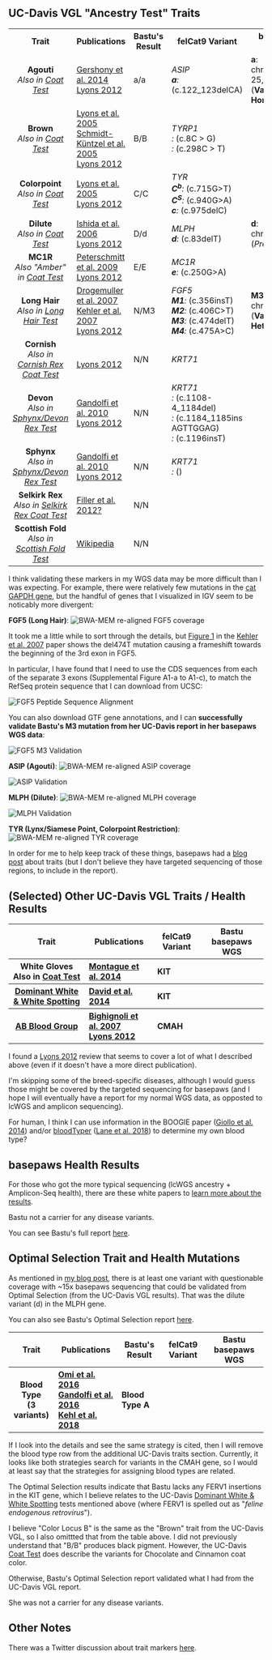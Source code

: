 UC-Davis VGL "Ancestry Test" Traits
-----------------

<table>
  <tbody>
    <tr>
      <th align="center">Trait</th>
      <th align="center">Publications</th>
      <th align="center">Bastu's Result</th>
	  <th align="center">felCat9 Variant</th>
	  <th align="center">basepaws WGS Confirmation</th>
    </tr>
    <tr>
	    <td align="center"><b>Agouti</b><br><i>Also in <a href="https://www.vgl.ucdavis.edu/services/coatcolorcat.php">Coat Test</a></i></td>
      <td align="left"><a href="https://www.ncbi.nlm.nih.gov/pubmed/25143047">Gershony et al. 2014</a><br><a href="https://www.ncbi.nlm.nih.gov/pmc/articles/PMC3541004/">Lyons 2012</a></td>
      <td align="left">a/a</td>
	  <td align="left"><i>ASIP </i><br><i><b>a</b>: </i>(c.122_123delCA)</td>
	  <td align="left"><b>a</b>: chrA3:25,086,566-25,086,567 (<b>Validated Homozygous</b>)</td>
    </tr>
    <tr>
	    <td align="center"><b>Brown</b><br><i>Also in <a href="https://www.vgl.ucdavis.edu/services/coatcolorcat.php">Coat Test</a></i></td>
      <td align="left"><a href="https://www.ncbi.nlm.nih.gov/pubmed/16104383">Lyons et al. 2005</a><br><a href="https://www.ncbi.nlm.nih.gov/pubmed/15858157">Schmidt-Küntzel et al. 2005</a><br><a href="https://www.ncbi.nlm.nih.gov/pmc/articles/PMC3541004/">Lyons 2012</a></td>
      <td align="left">B/B</td>
	  <td align="left"><i>TYRP1 </i><br><i>: </i>(c.8C > G)<br><i>: </i>(c.298C > T)</td>
	  <td align="left"></td>
    </tr>
    <tr>
	    <td align="center"><b>Colorpoint</b><br><i>Also in <a href="https://www.vgl.ucdavis.edu/services/coatcolorcat.php">Coat Test</a></i></td>
      <td align="left"><a href="https://www.ncbi.nlm.nih.gov/pubmed/15771720">Lyons et al. 2005</a><br><a href="https://www.ncbi.nlm.nih.gov/pmc/articles/PMC3541004/">Lyons 2012</a></td>
      <td align="left">C/C</td>
	<td align="left"><i>TYR </i><br><i><b>C<sup>b</sup></b>: </i>(c.715G>T)<br><i><b>C<sup>S</sup></b>: </i>(c.940G>A)<br><i><b>c</b>: </i>(c.975delC)</td>
      <td align="left"></td>
    </tr>
    <tr>
	    <td align="center"><b>Dilute</b><br><i>Also in <a href="https://www.vgl.ucdavis.edu/services/coatcolorcat.php">Coat Test</a></i></td>
      <td align="left"><a href="https://www.ncbi.nlm.nih.gov/pubmed/16860533">Ishida et al. 2006</a><br><a href="https://www.ncbi.nlm.nih.gov/pmc/articles/PMC3541004/">Lyons 2012</a></td>
      <td align="left">D/d</td>
	  <td align="left"><i>MLPH </i><br><i><b>d</b>: </i>(c.83delT)</td>
	    <td align="left"><b>d</b>: chrC1:219,396,820 (<i>Present in <b>1</b> Read</i>)</td>
    </tr>
    <tr>
	    <td align="center"><b>MC1R</b><br><i>Also "Amber" in <a href="https://www.vgl.ucdavis.edu/services/coatcolorcat.php">Coat Test</a></i></td>
      <td align="left"><a href="https://www.ncbi.nlm.nih.gov/pubmed/19422360">Peterschmitt et al. 2009</a><br><a href="https://www.ncbi.nlm.nih.gov/pmc/articles/PMC3541004/">Lyons 2012</a></td>
      <td align="left">E/E</td>
	  <td align="left"><i>MC1R </i><br><i><b>e</b>: </i>(c.250G>A)</td>
	  <td align="left"></td>
    </tr>
    <tr>
	    <td align="center"><b>Long Hair</b><br><i>Also in <a href="https://www.vgl.ucdavis.edu/services/cat/CatLongHair.php">Long Hair Test</a></i></td>
      <td align="left"><a href="https://www.ncbi.nlm.nih.gov/pubmed/17433015">Drogemuller et al. 2007</a><br><a href="https://www.ncbi.nlm.nih.gov/pubmed/17767004">Kehler et al. 2007</a><br><a href="https://www.ncbi.nlm.nih.gov/pmc/articles/PMC3541004/">Lyons 2012</a></td>
      <td align="left">N/M3</td>
	  <td align="left"><i>FGF5</i><br><i><b>M1</b>: </i>(c.356insT)<br><i><b>M2</b>: </i>(c.406C>T)<br><i><b>M3</b>: </i>(c.474delT)<br><i><b>M4</b>: </i>(c.475A>C)</td>
	    <td align="left"><b>M3</b>: chrB1:142,165,953 (<b>Validated Heterozygous</b>)</td>
    </tr>
    <tr>
	    <td align="center"><b>Cornish</b><br><i>Also in <a href="https://www.vgl.ucdavis.edu/services/cat/CornishRex.php">Cornish Rex Coat Test</a></i></td>
      <td align="left"><br><a href="https://www.ncbi.nlm.nih.gov/pmc/articles/PMC3541004/">Lyons 2012</a></td>
      <td align="left">N/N</td>
      <td align="left"><i>KRT71 </i></td>
      <td align="left"></td>
    </tr>
    <tr>
	    <td align="center"><b>Devon</b><br><i>Also in <a href="https://www.vgl.ucdavis.edu/services/cat/SphynxDevonRexCoat.php">Sphynx/Devon Rex Test</a></i></td>
      <td align="left"><a href="https://www.ncbi.nlm.nih.gov/pubmed/20953787">Gandolfi et al. 2010</a><br><a href="https://www.ncbi.nlm.nih.gov/pmc/articles/PMC3541004/">Lyons 2012</a></td>
      <td align="left">N/N</td>
	  <td align="left"><i>KRT71 </i><br><i>: </i>(c.1108-4_1184del)<br><i>: </i>(c.1184_1185ins AGTTGGAG)<br><i>: </i>(c.1196insT)</td>
	  <td align="left"></td>
    </tr>
    <tr>
	    <td align="center"><b>Sphynx</b><br><i>Also in <a href="https://www.vgl.ucdavis.edu/services/cat/SphynxDevonRexCoat.php">Sphynx/Devon Rex Test</a></i></td>
      <td align="left"><a href="https://www.ncbi.nlm.nih.gov/pubmed/20953787">Gandolfi et al. 2010</a><br><a href="https://www.ncbi.nlm.nih.gov/pmc/articles/PMC3541004/">Lyons 2012</a></td>
      <td align="left">N/N</td>
	  <td align="left"><i>KRT71 </i><br><i>: </i>()</td>
	  <td align="left"></td>
    </tr>
    <tr>
	    <td align="center"><b>Selkirk Rex</b><br><i>Also in <a href="https://www.vgl.ucdavis.edu/services/cat/SelkirkRex.php">Selkirk Rex Coat Test</a></i></td>
      <td align="left"><a href="https://www.ncbi.nlm.nih.gov/pmc/articles/PMC3695623/">Filler et al. 2012?</a></td>
      <td align="left">N/N</td>
	  <td align="left"></td>
	  <td align="left"></td>
    </tr>
    <tr>
	    <td align="center"><b>Scottish Fold</b><br><i>Also in <a href="https://www.vgl.ucdavis.edu/services/ScottishFold.php">Scottish Fold Test</a></i></td>
      <td align="left"><a href="https://en.wikipedia.org/wiki/Scottish_Fold">Wikipedia</a></td>
      <td align="left">N/N</td>
	  <td align="left"></td>
	  <td align="left"></td>
    </tr>
</tbody>
</table>

I think validating these markers in my WGS data may be more difficult than I was expecting.  For example, there were relatively few mutations in the [cat GAPDH gene](https://github.com/cwarden45/Bastu_Cat_Genome/blob/master/Basepaws_Notes/IGV_BWA-MEM_Realign_Coverage_GAPDH.PNG), but the handful of genes that I visualized in IGV seem to be noticably more divergent:

**FGF5 (Long Hair)**:
![BWA-MEM re-aligned FGF5 coverage](FGF5_LongHair.png "coverage in cat FGF5 gene")

It took me a little while to sort through the details, but [Figure 1](https://www.ncbi.nlm.nih.gov/pmc/articles/PMC3756544/figure/F1/) in the [Kehler et al. 2007](https://www.ncbi.nlm.nih.gov/pubmed/17767004) paper shows the del474T mutation causing a frameshift towards the beginning of the 3rd exon in FGF5.

In particular, I have found that I need to use the CDS sequences from each of the separate 3 exons (Supplemental Figure A1-a to A1-c), to match the RefSeq protein sequence that I can download from UCSC:

![FGF5 Peptide Sequence Alignment](FGF5_ClustalOmega.PNG "FGF5 Peptide Sequence Alignment")

You can also download GTF gene annotations, and I can **successfully validate Bastu's M3 mutation from her UC-Davis report in her basepaws WGS data**:

![FGF5 M3 Validation](Bastu_M3_Validation.png "FGF5 M3 Validation")

**ASIP (Agouti)**:
![BWA-MEM re-aligned ASIP coverage](ASIP_Agouti.png "coverage in cat ASIP gene")

![ASIP Validation](Bastu_ASIP_Validation.png "ASIP Validation")

**MLPH (Dilute)**:
![BWA-MEM re-aligned MLPH coverage](FGF5_LongHair.png "coverage in cat MLPH gene")

![MLPH Validation](Bastu_MLPH_Validation.png "ASIP Partial Validation")

**TYR (Lynx/Siamese Point, Colorpoint Restriction)**:
![BWA-MEM re-aligned TYR coverage](TYR_Colorpoint.png "coverage in cat TYR gene")

In order for me to help keep track of these things, basepaws had a [blog post](https://www.basepaws.com/blog/cat-coat-genetics/) about traits (but I don't believe they have targeted sequencing of those regions, to include in the report).

(Selected) Other UC-Davis VGL Traits / Health Results
-----------------

<table>
  <tbody>
    <tr>
	<th align="center">Trait</th>
	<th align="center">Publications</th>
	<th align="center">felCat9 Variant</th>
	<th align="center">Bastu basepaws WGS</th>
    </tr>
    <tr>
	<th align="center">White Gloves<br>Also in <a href="https://www.vgl.ucdavis.edu/services/coatcolorcat.php">Coat Test</a></th>
	<th align="left"><a href="https://www.ncbi.nlm.nih.gov/pubmed/25385592">Montague et al. 2014</a></th>
	<th align="left">KIT</th>
	<th align="left"></th>
    </tr>
    <tr>
	 <th align="center"><a href="https://www.vgl.ucdavis.edu/services/cat/DominantWhite.php">Dominant White & White Spotting</a></th>
	<th align="left"><a href="https://www.ncbi.nlm.nih.gov/pubmed/25085922">David et al. 2014</a></th>
	<th align="left">KIT</th>
	<th align="left"></th>
    </tr>
    <tr>
	<th align="center"><a href="https://www.vgl.ucdavis.edu/services/abblood.php">AB Blood Group</a></th>
	<th align="left"><a href="https://bmcgenet.biomedcentral.com/articles/10.1186/1471-2156-8-27">Bighignoli et al. 2007</a><br><a href="https://www.ncbi.nlm.nih.gov/pmc/articles/PMC3541004/">Lyons 2012</a></th>
	<th align="left">CMAH</th>
	<th align="left"></th>
    </tr>
</tbody>
</table>

I found a [Lyons 2012](https://www.ncbi.nlm.nih.gov/pmc/articles/PMC3541004/) review that seems to cover a lot of what I described above (even if it doesn't have a more direct publication).

I'm skipping some of the breed-specific diseases, although I would guess those might be covered by the targeted sequencing for basepaws (and I hope I will eventually have a report for my normal WGS data, as opposted to lcWGS and amplicon sequencing).

For human, I think I can use information in the BOOGIE paper ([Giollo et al. 2014](https://journals.plos.org/plosone/article?id=10.1371/journal.pone.0124579)) and/or [bloodTyper](https://bitbucket.org/lucare/bloodtyper/src/master/) ([Lane et al. 2018](https://www.ncbi.nlm.nih.gov/pubmed/29780001)) to determine my own blood type?

basepaws Health Results
-----------------

For those who got the more typical sequencing (lcWGS ancestry + Amplicon-Seq health), there are these white papers to [learn more about the results](https://www.basepaws.com/wp-content/uploads/2019/09/Feline-Health-Markers.pdf).

Bastu not a carrier for any disease variants.

You can see Bastu's full report [here](https://github.com/cwarden45/Bastu_Cat_Genome/blob/master/Bastu_basepaws_lcWGS%2BAmpliconSeq_200108.pdf).

Optimal Selection Trait and Health Mutations
-----------------

As mentioned in [my blog post](http://cdwscience.blogspot.com/2019/12/review-of-results-data-from-3-cat-dna.html), there is at least one variant with questionable coverage with ~15x basepaws sequencing that could be validated from Optimal Selection (from the UC-Davis VGL results).  That was the dilute variant (d) in the MLPH gene.

You can also see Bastu's Optimal Selection report [here](https://github.com/cwarden45/Bastu_Cat_Genome/blob/master/Bastu_OptimalSelection_Report.pdf).

<table>
  <tbody>
    <tr>
	<th align="center">Trait</th>
	<th align="center">Publications</th>
	<th align="center">Bastu's Result</th>
	<th align="center">felCat9 Variant</th>
	<th align="center">Bastu basepaws WGS</th>
    </tr>
    <tr>
	<th align="center">Blood Type</br>(3 variants)</th>
	<th align="left"><a href="https://www.ncbi.nlm.nih.gov/pubmed/27755584">Omi et al. 2016</a><br><a href="https://www.ncbi.nlm.nih.gov/pubmed/27171395">Gandolfi et al. 2016</a><br><a href="https://www.ncbi.nlm.nih.gov/pubmed/30235335">Kehl et al. 2018</a></th>
	<th align="left">Blood Type A</th>
	<th align="left"></th>
	<th align="left"></th>
    </tr>
</tbody>
</table>

If I look into the details and see the same strategy is cited, then I will remove the blood type row from the additional UC-Davis traits section.  Currently, it looks like both strategies search for variants in the CMAH gene, so I would at least say that the strategies for assigning blood types are related.

The Optimal Selection results indicate that Bastu lacks any FERV1 insertions in the KIT gene, which I believe relates to the UC-Davis <a href="https://www.vgl.ucdavis.edu/services/cat/DominantWhite.php">Dominant White & White Spotting</a> tests mentioned above (where FERV1 is spelled out as "*feline endogenous retrovirus*").

I believe "Color Locus B" is the same as the "Brown" trait from the UC-Davis VGL, so I also omittted that from the table above.  I did not previously understand that "B/B" produces black pigment.  However, the UC-Davis [Coat Test](https://www.vgl.ucdavis.edu/services/coatcolorcat.php) does describe the variants for Chocolate and Cinnamon coat color.

Otherwise, Bastu's Optimal Selection report validated what I had from the UC-Davis VGL report.

She was not a carrier for any disease variants.

Other Notes
-----------------
There was a Twitter discussion about trait markers [here](https://twitter.com/esummerbell/status/1214252394223218688).
